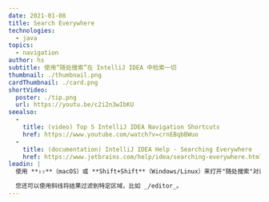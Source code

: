 ```yaml
---
date: 2021-01-08
title: Search Everywhere
technologies:
  - java
topics:
  - navigation
author: hs
subtitle: 使用“随处搜索”在 IntelliJ IDEA 中检索一切
thumbnail: ./thumbnail.png
cardThumbnail: ./card.png
shortVideo:
  poster: ./tip.png
  url: https://youtu.be/c2i2n3wIbKU
seealso:
  - 
    title: (video) Top 5 IntelliJ IDEA Navigation Shortcuts
    href: https://www.youtube.com/watch?v=crnEBqbBWuo
  - 
    title: (documentation) IntelliJ IDEA Help - Searching Everywhere
    href: https://www.jetbrains.com/help/idea/searching-everywhere.html
leadin: |
  使用 **⇧⇧**（macOS）或 **Shift+Shift**（Windows/Linux）来打开"随处搜索"对话框。 您可以跨类、文件、符号和操作进行搜索。

  您还可以使用斜线将结果过滤到特定区域，比如 _/editor_。
---
```


